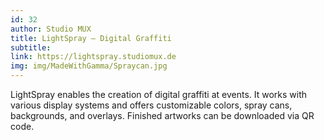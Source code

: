 ```yaml
---
id: 32
author: Studio MUX
title: LightSpray — Digital Graffiti
subtitle: 
link: https://lightspray.studiomux.de
img: img/MadeWithGamma/Spraycan.jpg
---
```

LightSpray enables the creation of digital graffiti at events. It works with various display systems and offers customizable colors, spray cans, backgrounds, and overlays. Finished artworks can be downloaded via QR code.

